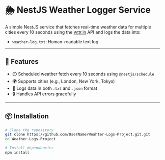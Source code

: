 # 🌦️ NestJS Weather Logger Service

A simple NestJS service that fetches real-time weather data for multiple cities every 10 seconds using the [wttr.in](https://wttr.in) API and logs the data into:

- `weather-log.txt`: Human-readable text log

---

## 🚀 Features

- ⏲️ Scheduled weather fetch every 10 seconds using `@nestjs/schedule`
- 🌍 Supports  cities (e.g., London, New York, Tokyo)
- 📝 Logs data in both `.txt` and `.json` format
- 🔒 Handles API errors gracefully

---

## 📦 Installation

```bash
# Clone the repository
git clone https://github.com/UserName/Weahter-Logs-Project.git.git
cd Weather-Logs-Project

# Install dependencies
npm install
